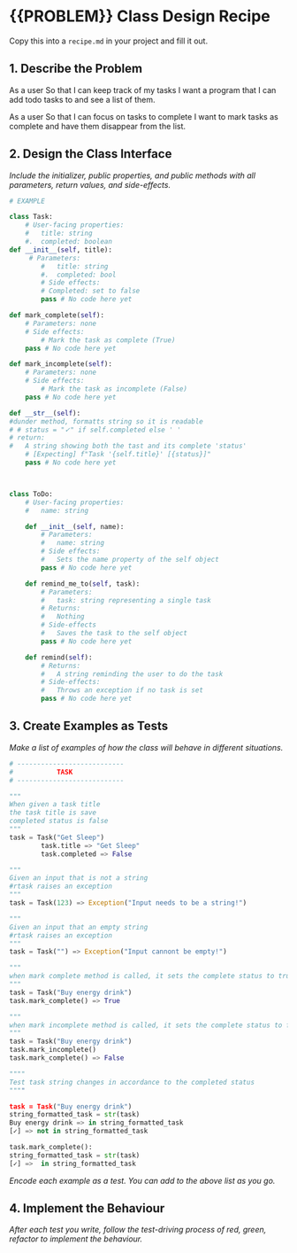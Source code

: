 # {{PROBLEM}} Class Design Recipe

Copy this into a `recipe.md` in your project and fill it out.

## 1. Describe the Problem

As a user
So that I can keep track of my tasks
I want a program that I can add todo tasks to and see a list of them.

As a user
So that I can focus on tasks to complete
I want to mark tasks as complete and have them disappear from the list.

## 2. Design the Class Interface

_Include the initializer, public properties, and public methods with all parameters, return values, and side-effects._

```python
# EXAMPLE

class Task:
    # User-facing properties:
    #   title: string
    #.  completed: boolean
def __init__(self, title):
     # Parameters:
        #   title: string
        #.  completed: bool
        # Side effects:
        # Completed: set to false
        pass # No code here yet

def mark_complete(self):
    # Parameters: none
    # Side effects:
        # Mark the task as complete (True)
    pass # No code here yet

def mark_incomplete(self):
    # Parameters: none
    # Side effects:
        # Mark the task as incomplete (False)
    pass # No code here yet

def __str__(self):
#dunder method, formatts string so it is readable 
# # status = "✓" if self.completed else ' '
# return:
#   A string showing both the tast and its complete 'status'
    # [Expecting] f"Task '{self.title}' [{status}]"
    pass # No code here yet



class ToDo:
    # User-facing properties:
    #   name: string

    def __init__(self, name):
        # Parameters:
        #   name: string
        # Side effects:
        #   Sets the name property of the self object
        pass # No code here yet

    def remind_me_to(self, task):
        # Parameters:
        #   task: string representing a single task
        # Returns:
        #   Nothing
        # Side-effects
        #   Saves the task to the self object
        pass # No code here yet

    def remind(self):
        # Returns:
        #   A string reminding the user to do the task
        # Side-effects:
        #   Throws an exception if no task is set
        pass # No code here yet
```

## 3. Create Examples as Tests

_Make a list of examples of how the class will behave in different situations._

``` python
# ---------------------------
#           TASK
# ---------------------------

"""
When given a task title
the task title is save
completed status is false
"""
task = Task("Get Sleep")
        task.title => "Get Sleep"
        task.completed => False

"""
Given an input that is not a string
#rtask raises an exception
"""
task = Task(123) => Exception("Input needs to be a string!")

"""
Given an input that an empty string
#rtask raises an exception
"""
task = Task("") => Exception("Input cannont be empty!")

"""
when mark complete method is called, it sets the complete status to true 
"""
task = Task("Buy energy drink")
task.mark_complete() => True

"""
when mark incomplete method is called, it sets the complete status to false
"""
task = Task("Buy energy drink")
task.mark_incomplete()
task.mark_complete() => False

""""
Test task string changes in accordance to the completed status
""""

task = Task("Buy energy drink")
string_formatted_task = str(task)
Buy energy drink => in string_formatted_task
[✓] => not in string_formatted_task

task.mark_complete():
string_formatted_task = str(task)
[✓] =>  in string_formatted_task

```



_Encode each example as a test. You can add to the above list as you go._

## 4. Implement the Behaviour

_After each test you write, follow the test-driving process of red, green, refactor to implement the behaviour._
